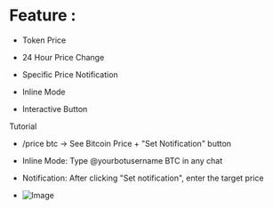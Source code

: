 # Feature :
- Token Price

- 24 Hour Price Change

- Specific Price Notification

- Inline Mode

- Interactive Button

Tutorial
- /price btc → See Bitcoin Price + "Set Notification" button
- Inline Mode: Type @yourbotusername BTC in any chat
- Notification: After clicking "Set notification", enter the target price

- ![Image](https://github.com/user-attachments/assets/3d4ff0b8-cd11-4736-b8bc-76858c66e2fc)





  

